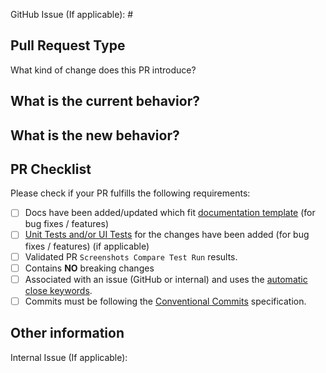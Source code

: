GitHub Issue (If applicable): #

<!-- Link to relevant GitHub issue if applicable. All PRs should be associated with an issue (GitHub issue or internal) -->

## Pull Request Type

What kind of change does this PR introduce?
<!-- Please uncomment one or more that apply to this PR

- Bugfix
- Feature
- Code style update (formatting)
- Refactoring (no functional changes, no api changes)
- Build or CI related changes
- Documentation content changes
- Project automation
- Other... Please describe:

-->

## What is the current behavior?

<!-- Please describe the current behavior that you are modifying, or link to a relevant issue. -->


## What is the new behavior?

<!-- Please describe the new behavior after your modifications. -->


## PR Checklist

Please check if your PR fulfills the following requirements:

- [ ] Docs have been added/updated which fit [documentation template](https://github.com/unoplatform/uno/blob/master/doc/.feature-template.md) (for bug fixes / features)
- [ ] [Unit Tests and/or UI Tests](https://github.com/unoplatform/uno/blob/master/doc/articles/uno-development/working-with-the-samples-apps.md) for the changes have been added (for bug fixes / features) (if applicable)
- [ ] Validated PR `Screenshots Compare Test Run` results.
- [ ] Contains **NO** breaking changes
- [ ] Associated with an issue (GitHub or internal) and uses the [automatic close keywords](https://help.github.com/en/github/managing-your-work-on-github/linking-a-pull-request-to-an-issue).
- [ ] Commits must be following the [Conventional Commits](https://www.conventionalcommits.org/en/v1.0.0/#summary) specification.

<!-- If this PR contains a breaking change, please describe the impact and migration path for existing applications below.
     Please note that breaking changes are likely to be rejected -->

## Other information

<!-- Please provide any additional information if necessary -->

Internal Issue (If applicable):
<!-- Link to relevant internal issue if applicable. All PRs should be associated with an issue (GitHub issue or internal) -->